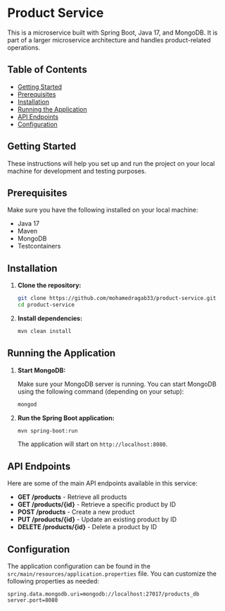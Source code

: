 # Product Service

This is a microservice built with Spring Boot, Java 17, and MongoDB. It is part of a larger microservice architecture and handles product-related operations.

## Table of Contents
- [Getting Started](#getting-started)
- [Prerequisites](#prerequisites)
- [Installation](#installation)
- [Running the Application](#running-the-application)
- [API Endpoints](#api-endpoints)
- [Configuration](#configuration)

## Getting Started

These instructions will help you set up and run the project on your local machine for development and testing purposes.

## Prerequisites

Make sure you have the following installed on your local machine:

- Java 17
- Maven
- MongoDB
- Testcontainers

## Installation

1. **Clone the repository:**

    ```bash
    git clone https://github.com/mohamedragab33/product-service.git
    cd product-service
    ```

2. **Install dependencies:**

    ```bash
    mvn clean install
    ```

## Running the Application

1. **Start MongoDB:**

    Make sure your MongoDB server is running. You can start MongoDB using the following command (depending on your setup):

    ```bash
    mongod
    ```

2. **Run the Spring Boot application:**

    ```bash
    mvn spring-boot:run
    ```

    The application will start on `http://localhost:8080`.

## API Endpoints

Here are some of the main API endpoints available in this service:

- **GET /products** - Retrieve all products
- **GET /products/{id}** - Retrieve a specific product by ID
- **POST /products** - Create a new product
- **PUT /products/{id}** - Update an existing product by ID
- **DELETE /products/{id}** - Delete a product by ID

## Configuration

The application configuration can be found in the `src/main/resources/application.properties` file. You can customize the following properties as needed:

```properties
spring.data.mongodb.uri=mongodb://localhost:27017/products_db
server.port=8080
